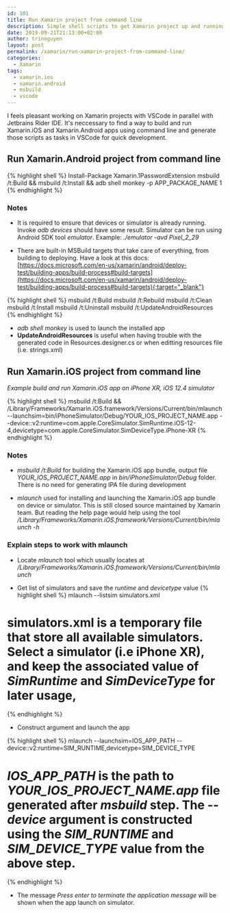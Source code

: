 ```yaml
---
id: 101
title: Run Xamarin project from command line
description: Simple shell scripts to get Xamarin project up and running on simulators or devices using MSBuild, mlaunch and adb
date: 2019-09-21T21:13:00+02:00
author: trinnguyen
layout: post
permalink: /xamarin/run-xamarin-project-from-command-line/
categories:
  - Xamarin
tags:
  - xamarin.ios
  - xamarin.android
  - msbuild
  - vscode
---
```


I feels pleasant working on Xamarin projects with VSCode in parallel with Jetbrains Rider IDE. It's neccessary to find a way to build and run Xamarin.iOS and Xamarin.Android apps using command line and generate those scripts as tasks in VSCode for quick development.

## Run Xamarin.Android project from command line

{% highlight shell %}
Install-Package Xamarin.1PasswordExtension
msbuild /t:Build && msbuild /t:Install && adb shell monkey -p APP_PACKAGE_NAME 1
{% endhighlight %}

### Notes
- It is required to ensure that devices or simulator is already running. Invoke *adb devices* should have some result. Simulator can be run using Android SDK tool *emulator*. Example: *./emulator -avd Pixel_2_29*

- There are built-in MSBuild targets that take care of everything, from building to deploying. Have a look at this docs: [https://docs.microsoft.com/en-us/xamarin/android/deploy-test/building-apps/build-process#build-targets](https://docs.microsoft.com/en-us/xamarin/android/deploy-test/building-apps/build-process#build-targets){:target="_blank"}

{% highlight shell %}
msbuild /t:Build
msbuild /t:Rebuild
msbuild /t:Clean
msbuild /t:Install
msbuild /t:Uninstall
msbuild /t:UpdateAndroidResources
{% endhighlight %}

- *adb shell monkey* is used to launch the installed app
- **UpdateAndroidResources** is useful when having trouble with the generated code in Resources.designer.cs or when editting resources file (i.e. strings.xml)

## Run Xamarin.iOS project from command line

*Example build and run Xamarin.iOS app on iPhone XR, iOS 12.4 simulator*

{% highlight shell %}
msbuild /t:Build && /Library/Frameworks/Xamarin.iOS.framework/Versions/Current/bin/mlaunch --launchsim=bin/iPhoneSimulator/Debug/YOUR_IOS_PROJECT_NAME.app --device::v2:runtime=com.apple.CoreSimulator.SimRuntime.iOS-12-4,devicetype=com.apple.CoreSimulator.SimDeviceType.iPhone-XR
{% endhighlight %}

### Notes
- *msbuild /t:Build* for building the Xamarin.iOS app bundle, output file *YOUR_IOS_PROJECT_NAME.app* in *bin/iPhoneSimulator/Debug* folder. There is no need for generating IPA file during development

- *mlaunch* used for installing and launching the Xamarin.iOS app bundle on device or simulator. This is still closed source maintained by Xamarin team. But reading the help page would help using the tool
*/Library/Frameworks/Xamarin.iOS.framework/Versions/Current/bin/mlaunch -h*

### Explain steps to work with mlaunch
- Locate *mlaunch* tool which usually locates at */Library/Frameworks/Xamarin.iOS.framework/Versions/Current/bin/mlaunch*

- Get list of simulators and save the *runtime* and *devicetype* value
{% highlight shell %}
mlaunch --listsim simulators.xml

# simulators.xml is a temporary file that store all available simulators. Select a simulator (i.e iPhone XR), and keep the associated value of *SimRuntime* and *SimDeviceType* for later usage,
{% endhighlight %}

- Construct argument and launch the app

{% highlight shell %}
mlaunch --launchsim=IOS_APP_PATH --device::v2:runtime=SIM_RUNTIME,devicetype=SIM_DEVICE_TYPE

# *IOS_APP_PATH* is the path to *YOUR_IOS_PROJECT_NAME.app* file generated after *msbuild* step. The *--device* argument is constructed using the *SIM_RUNTIME* and *SIM_DEVICE_TYPE* value from the above step.
{% endhighlight %}
    
- The message *Press enter to terminate the application message* will be shown when the app launch on simulator.
